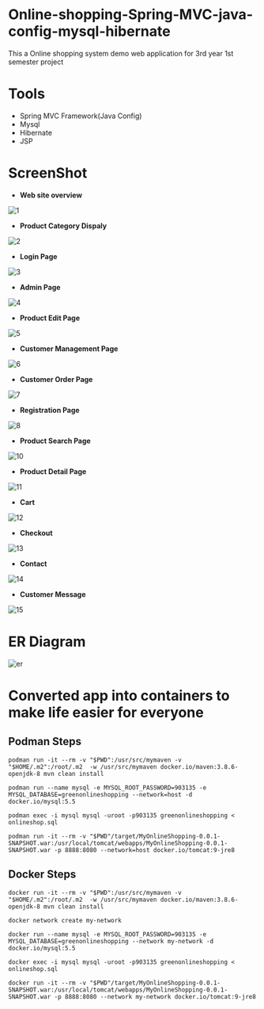 # Online-shopping-Spring-MVC-java-config-mysql-hibernate
This a Online shopping system demo web application  for 3rd year 1st semester project

# Tools
* Spring MVC  Framework(Java Config)
* Mysql 
* Hibernate
* JSP

# ScreenShot

* **Web site overview**

![1](https://user-images.githubusercontent.com/14239078/33281284-e5a834ac-d3ce-11e7-9758-ac19d3786098.PNG)

* **Product Category Dispaly**

![2](https://user-images.githubusercontent.com/14239078/33281285-e5f1a830-d3ce-11e7-9de8-37a2fc2f1d71.PNG)

* **Login Page**

![3](https://user-images.githubusercontent.com/14239078/33281286-e634f63a-d3ce-11e7-9390-7443450d730a.PNG)

* **Admin Page**

![4](https://user-images.githubusercontent.com/14239078/33281287-e6773414-d3ce-11e7-8672-74a6c9ad8b95.PNG)

* **Product Edit Page**

![5](https://user-images.githubusercontent.com/14239078/33281288-e6bcc6aa-d3ce-11e7-9fdf-c825b54efb56.PNG)

* **Customer Management Page**

![6](https://user-images.githubusercontent.com/14239078/33281289-e794c0a0-d3ce-11e7-89a2-d6b48b1ff79f.PNG)

* **Customer Order Page**

![7](https://user-images.githubusercontent.com/14239078/33281290-e7d5f6d8-d3ce-11e7-8df1-4d338cd06ed1.PNG)

* **Registration Page**

![8](https://user-images.githubusercontent.com/14239078/33281291-e81e41b8-d3ce-11e7-8d1d-eb9eccc50157.PNG)

* **Product Search Page**

![10](https://user-images.githubusercontent.com/14239078/33281297-e9c1d066-d3ce-11e7-9517-f456d857b9eb.PNG)

* **Product Detail Page**

![11](https://user-images.githubusercontent.com/14239078/33281298-ea07d156-d3ce-11e7-9895-237b7a71b377.PNG)

* **Cart**

![12](https://user-images.githubusercontent.com/14239078/33281299-ea486162-d3ce-11e7-967e-ebd690486d1f.PNG)

* **Checkout**

![13](https://user-images.githubusercontent.com/14239078/33281300-eb9ddd30-d3ce-11e7-816d-541652ac9820.PNG)

* **Contact**

![14](https://user-images.githubusercontent.com/14239078/33281301-ebe4f328-d3ce-11e7-83a9-37ee6bd494f1.PNG)

* **Customer Message**

![15](https://user-images.githubusercontent.com/14239078/33281302-ec29ebc2-d3ce-11e7-8a66-a94fbd100f6d.PNG)

# ER Diagram

![er](https://user-images.githubusercontent.com/14239078/33282550-3029988c-d3d3-11e7-9eee-73f61d31488a.png)


# Converted app into containers to make life easier for everyone

## Podman Steps
```
podman run -it --rm -v "$PWD":/usr/src/mymaven -v "$HOME/.m2":/root/.m2  -w /usr/src/mymaven docker.io/maven:3.8.6-openjdk-8 mvn clean install

podman run --name mysql -e MYSQL_ROOT_PASSWORD=903135 -e MYSQL_DATABASE=greenonlineshopping --network=host -d docker.io/mysql:5.5

podman exec -i mysql mysql -uroot -p903135 greenonlineshopping < onlineshop.sql

podman run -it --rm -v "$PWD"/target/MyOnlineShopping-0.0.1-SNAPSHOT.war:/usr/local/tomcat/webapps/MyOnlineShopping-0.0.1-SNAPSHOT.war -p 8888:8080 --network=host docker.io/tomcat:9-jre8
```


## Docker Steps
```
docker run -it --rm -v "$PWD":/usr/src/mymaven -v "$HOME/.m2":/root/.m2  -w /usr/src/mymaven docker.io/maven:3.8.6-openjdk-8 mvn clean install

docker network create my-network

docker run --name mysql -e MYSQL_ROOT_PASSWORD=903135 -e MYSQL_DATABASE=greenonlineshopping --network my-network -d docker.io/mysql:5.5

docker exec -i mysql mysql -uroot -p903135 greenonlineshopping < onlineshop.sql

docker run -it --rm -v "$PWD"/target/MyOnlineShopping-0.0.1-SNAPSHOT.war:/usr/local/tomcat/webapps/MyOnlineShopping-0.0.1-SNAPSHOT.war -p 8888:8080 --network my-network docker.io/tomcat:9-jre8
```